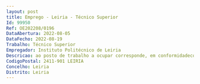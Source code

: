 ```yaml
--- 
layout: post
title: Emprego - Leiria - Técnico Superior
Id: 99950
Ref: OE202208/0196
DataAbertura: 2022-08-05
DataFecho: 2022-08-19
Trabalho: Técnico Superior
Empregador: Instituto Politécnico de Leiria
Descricao: ao posto de trabalho a ocupar corresponde, em conformidadecom o conteúdo funcional descrito no anexo referido no n.º 2 do artigo 88.º da LTFP, nacarreira e categoria de técnico superior, funções consultivas, de estudo, planeamento e avaliação eaplicação de métodos e processos de natureza técnica no âmbito das competências das equipas dasdimensões estruturantes do Plano de Recuperação e Resiliência (PRR), de entre estas, destaca  seo apoio ao projeto Skills4Future, nomeadamente ao nível da caracterização da intervenção atravésde conceção de mapas de quantidades, peças desenhadas e de cadernos de encargos. Assimcomo, avaliação de propostas, acompanhamento e revisão de projetos de execução, contrataçãoe acompanhamento de obra, e conceção de toda a documentação necessária relativa à execuçãodo financiamento e do registo da intervenção.
CodigoPostal: 2411-901 LEIRIA
Concelho: Leiria
Distrito: Leiria
--- 
```

